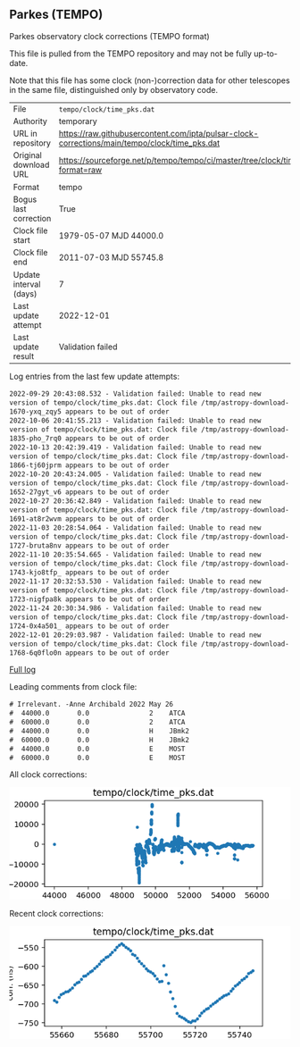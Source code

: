 
## Parkes (TEMPO)

Parkes observatory clock corrections (TEMPO format)

This file is pulled from the TEMPO repository and may not be fully up-to-date.

Note that this file has some clock (non-)correction data for other telescopes
in the same file, distinguished only by observatory code.

|     |     |
|:--- |:--- |
| File | `tempo/clock/time_pks.dat` |
| Authority | temporary |
| URL in repository | <https://raw.githubusercontent.com/ipta/pulsar-clock-corrections/main/tempo/clock/time_pks.dat> |
| Original download URL | <https://sourceforge.net/p/tempo/tempo/ci/master/tree/clock/time_pks.dat?format=raw> |
| Format | tempo |
| Bogus last correction | True |
| Clock file start | 1979-05-07 MJD 44000.0 |
| Clock file end | 2011-07-03 MJD 55745.8 |
| Update interval (days) | 7 |
| Last update attempt | 2022-12-01 |
| Last update result | Validation failed |

Log entries from the last few update attempts:
```
2022-09-29 20:43:08.532 - Validation failed: Unable to read new version of tempo/clock/time_pks.dat: Clock file /tmp/astropy-download-1670-yxq_zqy5 appears to be out of order
2022-10-06 20:41:55.213 - Validation failed: Unable to read new version of tempo/clock/time_pks.dat: Clock file /tmp/astropy-download-1835-pho_7rq0 appears to be out of order
2022-10-13 20:42:39.419 - Validation failed: Unable to read new version of tempo/clock/time_pks.dat: Clock file /tmp/astropy-download-1866-tj60jprm appears to be out of order
2022-10-20 20:43:24.005 - Validation failed: Unable to read new version of tempo/clock/time_pks.dat: Clock file /tmp/astropy-download-1652-27gyt_v6 appears to be out of order
2022-10-27 20:36:42.849 - Validation failed: Unable to read new version of tempo/clock/time_pks.dat: Clock file /tmp/astropy-download-1691-at8r2wvm appears to be out of order
2022-11-03 20:28:54.064 - Validation failed: Unable to read new version of tempo/clock/time_pks.dat: Clock file /tmp/astropy-download-1727-bruta8nv appears to be out of order
2022-11-10 20:35:54.665 - Validation failed: Unable to read new version of tempo/clock/time_pks.dat: Clock file /tmp/astropy-download-1743-kjo8tfp_ appears to be out of order
2022-11-17 20:32:53.530 - Validation failed: Unable to read new version of tempo/clock/time_pks.dat: Clock file /tmp/astropy-download-1723-nigfpa8k appears to be out of order
2022-11-24 20:30:34.986 - Validation failed: Unable to read new version of tempo/clock/time_pks.dat: Clock file /tmp/astropy-download-1724-0x4a501_ appears to be out of order
2022-12-01 20:29:03.987 - Validation failed: Unable to read new version of tempo/clock/time_pks.dat: Clock file /tmp/astropy-download-1768-6q0flo0n appears to be out of order
```
[Full log](https://raw.githubusercontent.com/ipta/pulsar-clock-corrections/main/log/tempo/clock/time_pks.dat.log)

Leading comments from clock file:

    # Irrelevant. -Anne Archibald 2022 May 26
    #  44000.0       0.0               2    ATCA
    #  60000.0       0.0               2    ATCA
    #  44000.0       0.0               H    JBmk2
    #  60000.0       0.0               H    JBmk2
    #  44000.0       0.0               E    MOST
    #  60000.0       0.0               E    MOST



All clock corrections:

![plot of all clock corrections](time_pks.dat.png "All corrections")

Recent clock corrections:

![plot of recent clock corrections](time_pks.dat.short.png "Recent corrections")

